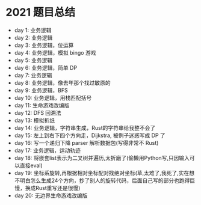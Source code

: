 # 2021 题目总结

- day  1: 业务逻辑
- day  2: 业务逻辑
- day  3: 业务逻辑，位运算
- day  4: 业务逻辑，模拟 bingo 游戏
- day  5: 业务逻辑
- day  6: 业务逻辑，简单 DP
- day  7: 业务逻辑
- day  8: 业务逻辑，像去年那个找过敏原的
- day  9: 业务逻辑，BFS
- day 10: 业务逻辑，用栈匹配括号
- day 11: 生命游戏改编版
- day 12: DFS 回溯法
- day 13: 模拟折纸
- day 14: 业务逻辑，字符串生成，Rust的字符串给我整不会了
- day 15: 左上到右下四个方向走，Dijkstra, 被例子迷惑写成 DP 了
- day 16: 写一个递归下降 parser 解析数据包(写得非常不 Rust)
- day 17: 业务逻辑，运动轨迹
- day 18: 将嵌套list表示为二叉树并遍历,太折磨了(偷懒用Python写,只因输入可以直接eval)
- day 19: 坐标系旋转,再根据相对坐标配对找绝对坐标(草,太难了,我死了,实在想不明白怎么生成24个方向，抄了别人的旋转代码，后面自己写的部分也跑得巨慢，换成Rust重写还是很慢)
- day 20: 无边界生命游戏改编版
